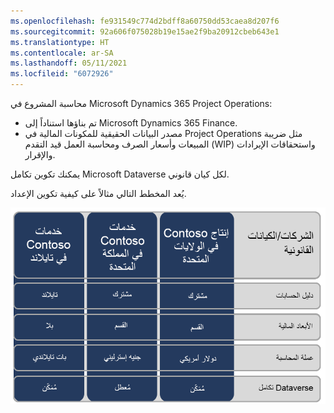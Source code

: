 ```yaml
---
ms.openlocfilehash: fe931549c774d2bdff8a60750dd53caea8d207f6
ms.sourcegitcommit: 92a606f075028b19e15ae2f9ba20912cbeb643e1
ms.translationtype: HT
ms.contentlocale: ar-SA
ms.lasthandoff: 05/11/2021
ms.locfileid: "6072926"
---
```

محاسبة المشروع في Microsoft Dynamics 365 Project Operations:

- تم بناؤها استناداً إلى Microsoft Dynamics 365 Finance. 
- مصدر البيانات الحقيقية للمكونات المالية في Project Operations مثل ضريبة المبيعات وأسعار الصرف ومحاسبة العمل قيد التقدم (WIP) واستحقاقات الإيرادات والإقرار.

يمكنك تكوين تكامل Microsoft Dataverse لكل كيان قانوني.

يُعد المخطط التالي مثالاً على كيفية تكوين الإعداد.


![مخطط يوضح مثالاً على كيفية تكامل Dataverse مع الكيانات القانونية الثلاثة.](../media/example-setup-cc.png)

